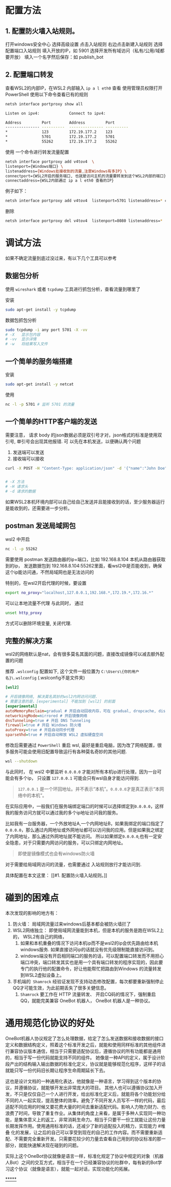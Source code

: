 

# 配置方法

## 1. 配置防火墙入站规则。


打开windows安全中心
选择高级设置
点击入站规则
右边点击新建入站规则
选择配置端口入站规则
填入开放的IP，如 5901
选择开发所有域访问（私有/公用/域都要开放）
填入一个名字然后保存：如 publish_bot

## 2. 配置端口转发

查看WSL2的内部IP，在WSL2 内部输入 `ip a l eth0` 查看
使用管理员权限打开 PowerShell 
使用以下命令查看已有的规则
```bash
netsh interface portproxy show all

Listen on ipv4:             Connect to ipv4:

Address         Port        Address         Port
--------------- ----------  --------------- ----------
*               123         172.19.177.2    123
*               5701        172.19.177.2    5701
*               55262       172.19.177.2    55262
```
使用 一个命令进行转发流量配置
```bash
netsh interface portproxy add v4tov4  \
listenport={Windows端口} \
listenaddress={Windows处接收到的流量,注意Windows有多IP} \
connectport={WSL2开启的服务端口, 也就是访问主机的流量要转发到这个WSL2内部的端口} \
connectaddress={WSL2内部通过 ip a l eth0 查看的IP}
```
例子如下：
```bash
netsh interface portproxy add v4tov4  listenport=5701 listenaddress=* connectport=5701 connectaddress=172.19.177.2
```

删除 
```bash
netsh interface portproxy del v4tov4  listenport=8080 listenaddress=*
```

# 调试方法

如果不确定流量到底过没过来，有以下几个工具可以参考

## 数据包分析
 
使用 `wireshark` 或者 `tcpdump` 工具进行抓包分析，查看流量到哪里了

安装
```bash
sudo apt-get install -y tcpdump
```

数据包抓包分析
```bash
sudo tcpdump -i any port 5701 -X -vv
# -X   显示包内容
# -vv  显示详情
# -w   将结果写入文件
```

## 一个简单的服务端搭建

安装
```bash
sudo apt-get install -y netcat
```

使用
```bash
nc -l -p 5701 # 监听 5701 的流量
```

## 一个简单的HTTP客户端的发送

需要注意， 请求 body 的json数据必须是双引号才对，json格式的标准是使用双引号, 单引号会出现其他报错. 可
以先在本机发送，以便确认两个问题
1. 发送端可以发送
2. 接收端可以接收
```bash
curl -X POST -H "Content-Type: application/json" -d '{"name":"John Doe", "age":30}' http://localhost:5701 


# -X 方法
# -H 请求头
# -d 请求的数据
```

如果WSL2本机环境内部可以自己给自己发送并且能接收到的话，至少服务器运行是能收到的，还需要进一步分析。


## postman 发送局域网包

wsl2 中开启 
```bash
nc -l -p 55262
```
需要使用 postman 发送路由器的ip+端口，比如 192.168.8.104 本机从路由器获取到的ip，
发送数据包到 192.168.8.104:55262里面，看wsl2中是否能收到，确保这个ip能访问通，不然局域网也是无法访问的

特别的，在wsl2开启代理的时候，要设置
```bash
export no_proxy="localhost,127.0.0.1,192.168.*,172.19.*,172.16.*"
```
可以让本地流量不代理
与此同时，
通过 
```bash
unset http_proxy
```

方式可以删除环境变量, 关闭代理.


## 完整的解决方案

wsl2的网络默认是nat，会有很多莫名其面的问题，直接改成镜像可以减去额外配置的问题

推荐 `.wslconfig` 配置如下, 这个文件一般位置为 `C:\Users\{你的用户名}\.wslconfig`  (.wslconfig不是文件夹)

```ini
[wsl2]

# 开启镜像网络, 解决莫名其妙的wsl2内网访问问题.
# 需要注意的是，[experimental] 不能加到 [wsl2] 的前面
[experimental]
autoMemoryReclaim=gradual # 开启自动回收内存，可在 gradual, dropcache, disabled 之间选择
networkingMode=mirrored # 开启镜像网络
dnsTunneling=true # 开启 DNS Tunneling
firewall=true # 开启 Windows 防火墙
autoProxy=true # 开启自动同步代理
sparseVhd=true # 开启自动释放 WSL2 虚拟硬盘空间
```

修改后需要通过 `PowerShell` 重启 wsl, 最好是重启电脑，因为改了网络配置，很多服务可能会使用旧配置导致运行有各种莫名奇妙的其他问题.

```bash
wsl --shutdown
```

与此同时， 在 wsl2 中要监听 `0.0.0.0` 才能对所有本机ip进行处理，因为一台可能会有多个ip， 只设置 `127.0.0.1`  可能会只有wsl自身才能访问得到. 

> `127.0.0.1` 是一个环回地址。并不表示“本机”。`0.0.0.0`才是真正表示“本网络中的本机”。

在实际应用中，一般我们在服务端绑定端口的时候可以选择绑定到`0.0.0.0`，这样我的服务访问方就可以通过我的多个ip地址访问我的服务。

比如我有一台服务器，一个外放地址A,一个内网地址B，如果我绑定的端口指定了`0.0.0.0`，那么通过内网地址或外网地址都可以访问我的应用。但是如果我之绑定了内网地址，那么通过外网地址就不能访问。 所以如果绑定`0.0.0.0`,也有一定安全隐患，对于只需要内网访问的服务，可以只绑定内网地址。


> 即使是镜像模式也会有windows防火墙

对于需要给局域网访问的流量，也需要通过 入站规则放行才能访问到.

具体配置在本文这里： [[#1. 配置防火墙入站规则。]]

# 碰到的困难点

本次发现的影响的地方有：
1. 防火墙： 局域网流量过来windows后基本都会被防火墙拦了
2. WSL2网络独立： 即使局域网流量能到本机，但是本机的服务是跑在WSL2上的， WSL2有自己的网络， 
	1. 如果和本机重叠的情况下访问本机ip而不是wsl2的ip会优先路由给本机windows服务. 如果直接访问ip的话就没有优先级限制能直接访问到。 
	2. windows端没有开启相同端口的服务的话，可以配置端口转发而不用担心端口冲突，端口转发其实也是用一个具有端口转发的程序实现的，因此要专门的执行他的配置命令，好让他能帮忙把路由到Windows 的流量转发到WSL2虚拟设备上。
3. 手机端的` Shamrock` 经验证发现不支持动态修改配置，每次都要重新强制停止QQ才可能生效，为此前期丢失了很多关健信息。
	1.  `Shamrock` 要工作在 HTTP 流量转发、 开启CQ码的情况下，强制重启QQ，就能完美兼容 OneBot 机器人， OneBot 机器人是一种协议。


# 通用规范化协议的好处

OneBot机器人协议规定了怎么处理数据，给定了怎么发送数据和接收数据的接口定义和数据结构定义，照着这个标准开发之后，就能和使用同样标准的其他组件进行兼容协议版本通信，相当于只需要适配协议后，遵循协议的所有功能都是通用的，相当于写一份代码就能支持不同的组件。
她像是一种API的定义，属于设计阶段产出的结构输入输出数据的标准化定义，协议就是能够规范化程序，这样子的话就能只写一份代码旧长期让程序生命周期延长下去。

这也是设计文档的一种通用化表达，他就像是一种语言，学习得到这个版本的协议，并遵循协议，就能够开发出非常庞大的项目。 其他人也可以遵循协议加入开发，不只是仅仅自己一个人进行开发，给出标准化定义后，就能将各个功能划分给不同的人一起实现，提高整体的效率。避免了不同开发人员写不一样的代码，最后适配不同应用的时候又要花费大量的时间去重新适配代码。影响人力物力财力、也浪费了时间，导致了重复作业。从集体的角度上来看，是属于多种人实现同一种功能，是集体意义上的返工，非常消耗生命力。相当于只要干一份工就能让这份力量长期发挥作用。使用通用标准的话，还减少了新的适配投入的精力，实现能力 #堆叠 化的发展，让之后的自己可以享受到现在的自己的工作内容。而不需要重新适配、不需要完全重新开发。只需要花较少的力量去查看自己用到的协议标准的那一部分，就能快速解决现在碰到的问题。

实际上这个OneBot协议就像是语言一样，标准化规定了协议中规定的对象（机器人Bot）之间的交互方式，相当于在一个已经兼容协议的社群中，每有新的Bot学习这个协议（就像是语言），就能一起对话，实现功能化的拓展。




[*****](WB/Develop/WEB/WEB.md)
